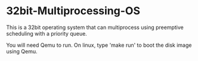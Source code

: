 # 32bit-Multiprocessing-OS
This is a 32bit operating system that can multiprocess using preemptive scheduling with a priority queue.


You will need Qemu to run.
On linux, type 'make run' to boot the disk image using Qemu.

